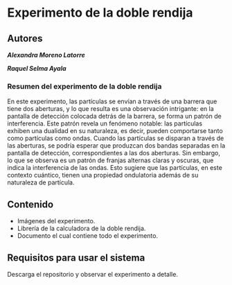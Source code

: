# Experimento de la doble rendija

## Autores

***Alexandra Moreno Latorre***

***Raquel Selma Ayala***

### Resumen del experimento de la doble rendija
 En este experimento, las partículas se envían a través de una barrera que tiene dos aberturas, y lo que resulta es una observación intrigante: en la pantalla de detección colocada detrás de la barrera, se forma un patrón de interferencia. Este patrón revela un fenómeno notable: las partículas exhiben una dualidad en su naturaleza, es decir, pueden comportarse tanto como partículas como ondas.
 Cuando las partículas se disparan a través de las aberturas, se podría esperar que produzcan dos bandas separadas en la pantalla de detección, correspondientes a las dos aberturas. Sin embargo, lo que se observa es un patrón de franjas alternas claras y oscuras, que indica la interferencia de las ondas. Esto sugiere que las partículas, en este contexto cuántico, tienen una propiedad ondulatoria además de su naturaleza de partícula.


## Contenido

- Imágenes del experimento.
- Librería de la calculadora de la doble rendija.
- Documento el cual contiene todo el experimento.

## Requisitos para usar el sistema
Descarga el repositorio y observar el experimento a detalle.
